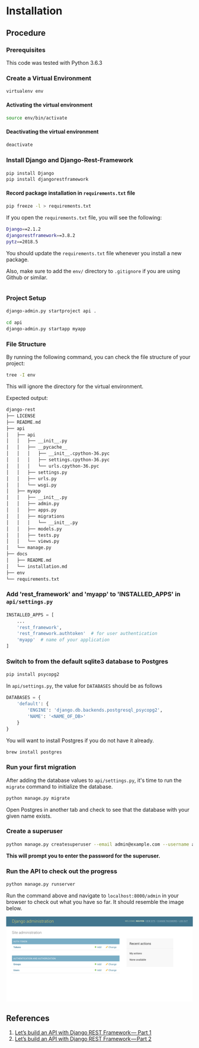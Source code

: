 # Installation

## Procedure

### Prerequisites

This code was tested with Python 3.6.3

### Create a Virtual Environment

```bash
virtualenv env
```

#### Activating the virtual environment

```bash
source env/bin/activate
```

#### Deactivating the virtual environment

```bash
deactivate
```

### Install Django and Django-Rest-Framework

```bash
pip install Django
pip install djangorestframework
```

#### Record package installation in `requirements.txt` file

```bash
pip freeze -l > requirements.txt
```

If you open the `requirements.txt` file, you will see the following:

```bash
Django==2.1.2
djangorestframework==3.8.2
pytz==2018.5
```

You should update the `requirements.txt` file whenever you install a new package.

Also, make sure to add the `env/` directory to `.gitignore` if you are using Github or similar.

```bash
```

### Project Setup

```bash
django-admin.py startproject api .
```

```bash
cd api
django-admin.py startapp myapp
```

### File Structure

By running the following command, you can check the file structure of your project:

```bash
tree -I env
```

This will ignore the directory for the virtual environment.

Expected output:

```bash
django-rest
├── LICENSE
├── README.md
├── api
│   ├── api
│   │   ├── __init__.py
│   │   ├── __pycache__
│   │   │   ├── __init__.cpython-36.pyc
│   │   │   ├── settings.cpython-36.pyc
│   │   │   └── urls.cpython-36.pyc
│   │   ├── settings.py
│   │   ├── urls.py
│   │   └── wsgi.py
│   ├── myapp
│   │   ├── __init__.py
│   │   ├── admin.py
│   │   ├── apps.py
│   │   ├── migrations
│   │   │   └── __init__.py
│   │   ├── models.py
│   │   ├── tests.py
│   │   └── views.py
│   └── manage.py
├── docs
│   ├── README.md
│   └── installation.md
├── env
└── requirements.txt
```

### Add 'rest_framework' and 'myapp' to 'INSTALLED_APPS' in `api/settings.py`

```python
INSTALLED_APPS = [
    ...
    'rest_framework',
    'rest_framework.authtoken'  # for user authentication
    'myapp'  # name of your application
]
```

### Switch to from the default sqlite3 database to Postgres

```bash
pip install psycopg2
```

In `api/settings.py`, the value for `DATABASES` should be as follows

```python
DATABASES = {
    'default': {
        'ENGINE': 'django.db.backends.postgresql_psycopg2',
        'NAME': '<NAME_OF_DB>'
    }
}
```

You will want to install Postgres if you do not have it already.

```bash
brew install postgres
```

### Run your first migration
After adding the database values to `api/settings.py`, it's time to run the `migrate` command to initialize the database.

```bash
python manage.py migrate
```

Open Postgres in another tab and check to see that the database with your given name exists.

### Create a superuser

```bash
python manage.py createsuperuser --email admin@example.com --username admin
```

__This will prompt you to enter the password for the superuser.__

### Run the API to check out the progress

```python
python manage.py runserver
```

Run the command above and navigate to `localhost:8000/admin` in your browser to check out what you have so far. It should resemble the image below.

![admin page](images/admin_start.png)

## References

1. [Let’s build an API with Django REST Framework — Part 1](https://medium.com/backticks-tildes/lets-build-an-api-with-django-rest-framework-32fcf40231e5)
2. [Let’s build an API with Django REST Framework — Part 2](https://medium.com/backticks-tildes/lets-build-an-api-with-django-rest-framework-part-2-cfb87e2c8a6c)
